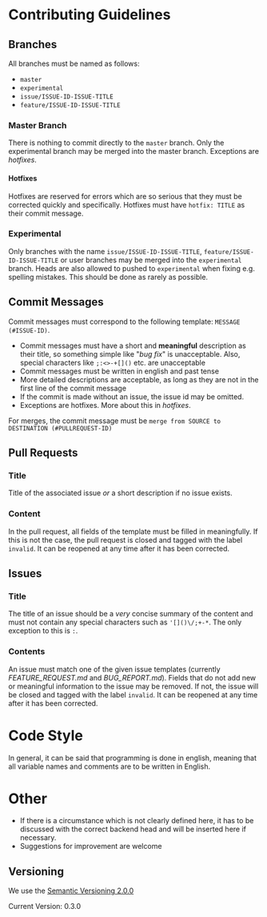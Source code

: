 # Contributing Guidelines

## Branches

All branches must be named as follows:
* `master`
* `experimental`
* `issue/ISSUE-ID-ISSUE-TITLE`
* `feature/ISSUE-ID-ISSUE-TITLE`

### Master Branch
There is nothing to commit directly to the `master` branch. Only the experimental branch may be merged into the master branch. Exceptions are *hotfixes*.

#### Hotfixes
Hotfixes are reserved for errors which are so serious that they must be corrected quickly and specifically. Hotfixes must have `hotfix: TITLE` as their commit message.

### Experimental
Only branches with the name `issue/ISSUE-ID-ISSUE-TITLE`, `feature/ISSUE-ID-ISSUE-TITLE` or user branches may be merged into the `experimental` branch. Heads are also allowed to pushed to `experimental` when fixing e.g. spelling mistakes. This should be done as rarely as possible.

## Commit Messages
Commit messages must correspond to the following template: `MESSAGE (#ISSUE-ID)`.
- Commit messages must have a short and **meaningful** description as their title, so something simple like "*bug fix*" is unacceptable. Also, special characters like `;:<>-+[]()` etc. are unacceptable
- Commit messages must be written in english and past tense
- More detailed descriptions are acceptable, as long as they are not in the first line of the commit message
- If the commit is made without an issue, the issue id may be omitted.
- Exceptions are hotfixes. More about this in *hotfixes*.

For merges, the commit message must be `merge from SOURCE to DESTINATION (#PULLREQUEST-ID)`

## Pull Requests

### Title
Title of the associated issue *or* a short description if no issue exists.

### Content
In the pull request, all fields of the template must be filled in meaningfully. If this is not the case, the pull request is closed and tagged with the label `invalid`.  It can be reopened at any time after it has been corrected.

## Issues

### Title
The title of an issue should be a *very* concise summary of the content and must not contain any special characters such as `'[]()\/;+-*`. The only exception to this is `:`.

### Contents
An issue must match one of the given issue templates (currently *FEATURE_REQUEST.md* and *BUG_REPORT.md*). Fields that do not add new or meaningful information to the issue may be removed. If not, the issue will be closed and tagged with the label `invalid`. It can be reopened at any time after it has been corrected. 

# Code Style

In general, it can be said that programming is done in english, meaning that all variable names and comments are to be written in English.

# Other
- If there is a circumstance which is not clearly defined here, it has to be discussed with the correct backend head and will be inserted here if necessary.
- Suggestions for improvement are welcome

## Versioning
We use the [Semantic Versioning 2.0.0](https://semver.org/)

Current Version: 0.3.0
